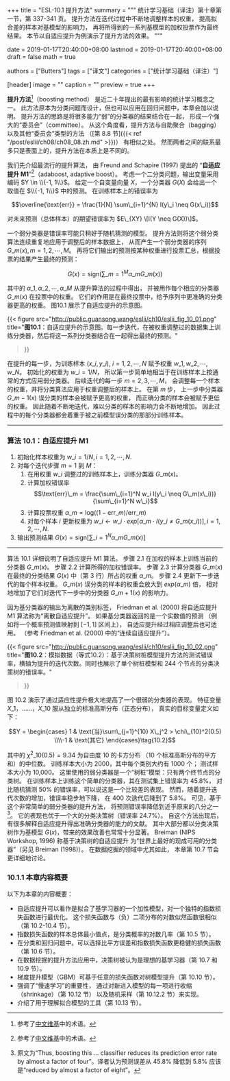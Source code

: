 +++
title = "ESL-10.1 提升方法"
summary = """
统计学习基础（译注）第十章第一节，第 337-341 页。
提升方法在迭代过程中不断地调整样本的权重，
提高拟合差的样本对基模型的影响力，
再将所得到的一系列基模型的加权投票作为最终结果。
本节以自适应提升为例演示了提升方法的效果。
"""

date = 2019-01-17T20:40:00+08:00
lastmod = 2019-01-17T20:40:00+08:00
draft = false
math = true

authors = ["Butters"]
tags = ["译文"]
categories = ["统计学习基础（译注）"]

[header]
image = ""
caption = ""
preview = true
+++

**提升方法**[^1]（boosting method）
是近二十年提出的最有影响的统计学习概念之一。
此方法原本为分类问题而设计，但也可以应用在回归问题中，本章会加以说明。
提升方法的思路是将很多能力“弱”的分类器的结果结合在一起，
形成一个强大的“委员会”（committee）。
从这个角度看，提升方法与自助聚合（bagging）以及其他“委员会”类型的方法
（[第 8.8 节]({{< ref "/post/eslii/ch08/ch08_08.zh.md" >}})）
有相似之处。
然而两者之间的联系最多只是表面上的，提升方法在本质上是不同的。

我们先介绍最流行的提升算法，
由 Freund and Schapire (1997) 提出的
“**自适应提升 M1**”[^2]（adaboost, adaptive boost）。
考虑一个二分类问题，输出变量采用编码 $Y \in \\{-1, 1\\}$。
给定一个自变量向量 $X$，一个分类器 $G(X)$
会给出一个取值在 $\\{-1, 1\\}$ 中的预测。
在训练样本上的错误率为

$$\overline{\text{err}} =
\frac{1}{N} \sum\_{i=1}^{N} I(y\_i \neq G(x\_i))$$

对未来预测（总体样本）的期望错误率为 $E\_{XY} \[I(Y \neq G(X))\]$。

一个弱分类器是错误率可能只稍好于随机猜测的模型。
提升方法则将这个弱分类算法连续重复地应用于调整后的样本数据上，
从而产生一个弱分类器的序列 $G\_m(x), m = 1,2,\cdots, M$。
再将它们输出的预测按某种权重进行投票汇总，根据投票的结果产生最终的预测：

$$ G(x) = \text{sign} \left ( \sum\_{m=1}^M \alpha\_m G\_m(x) \right ) \tag{10.1}$$

其中的 $\alpha\_1, \alpha\_2, \cdots, \alpha\_M$ 从提升算法的过程中得出，
并被用作每个相应的分类器 $G\_m(x)$ 在投票中的权重。
它们的作用是在最终投票中，给予序列中更准确的分类器更高的权重。
图10.1 展示了自适应提升的示意图。

{{< figure
  src="http://public.guansong.wang/eslii/ch10/eslii_fig_10_01.png"
  title="**图10.1**：自适应提升的示意图。每一步迭代，在被权重调整过的数据集上训练分类器，然后将这一系列分类器结合在一起得出最终的预测。"
>}}

在提升的每一步，为训练样本 $(x\_i, y\_i)$, $i = 1,2,\cdots,N$
赋予权重 $w\_1, w\_2, \cdots, w\_N$。
初始化的权重为 $w\_i = 1/N$，
所以第一步简单地相当于在训练样本上按通常的方式应用弱分类器。
后续迭代的每一步 $m = 2, 3, \cdots, M$，
会调整每一个样本的权重，并将分类算法应用于权重调整后的样本上。
在第 $m$ 步，
上一步中分类器 $G\_{m-1}(x)$ 误分类的样本会被赋予更高的权重，
而正确分类的样本会被赋予更低的权重。
因此随着不断地迭代，难以分类的样本的影响力会不断地增加。
因此过程中的每个分类器都会着重于被之前模型误分类的那部分训练样本。

----------

### 算法 10.1：自适应提升 M1

1. 初始化样本权重为 $w\_i = 1/N, i = 1, 2, \cdots, N$.
2. 对每个迭代步骤 $m = 1$ 到 $M$：
   1. 在用权重 $w\_i$ 调整过的训练样本上，训练分类器 $G\_m(x)$。
   2. 计算加权错误率
      $$\text{err}\_m = \frac{\sum\_{i=1}^N w_i I(y\_i \neq G\_m(x\_i))}{\sum\_{i=1}^N w\_i}$$
   3. 计算投票权重 $\alpha\_m = \text{log}((1-\text{err}\_m)/\text{err}\_m)$
   4. 对每个样本 $i$ 更新权重为 $w\_i \leftarrow w\_i \cdot exp[\alpha\_m \cdot I(y\_i \neq G\_m(x\_i ))], i = 1, 2, \cdots, N$.
3. 输出预测结果 $G(x) = \text{sign}\left [\sum\_{i=1}^N \alpha\_m G\_m(x) \right ]$

----------

算法 10.1 详细说明了自适应提升 M1 算法。
步骤 2.1 在加权的样本上训练当前的分类器 $G\_m(x)$。
步骤 2.2 计算所得的加权错误率。
步骤 2.3 计算分类器 $G\_m(x)$ 在最终的分类结果 $G(x)$ 中（第 3 行）所占的权重 $\alpha\_m$。
步骤 2.4 更新下一步迭代的每个样本权重。
$G\_m(x)$ 误分类的样本的权重会放大到 $exp(\alpha\_m)$ 倍，
相对地增加了它们对迭代下一步中的分类器 $G\_{m+1}(x)$ 的影响力。

因为基分类器的输出为离散的类别标签，
Friedman et al. (2000) 将自适应提升 M1 算法称为“离散自适应提升”。
如果基分类器返回的是一个实数值的预测
（例如将一个概率预测值映射到 $[-1,1]$ 区间上），
自适应提升经过相应调整后也可适用。
（参考 Friedman et al. (2000) 中的“连续自适应提升”）。

{{< figure
  src="http://public.guansong.wang/eslii/ch10/eslii_fig_10_02.png"
  title="**图10.2**：模拟数据（等式10.2）：基于决策树桩模型提升方法的测试错误率，横轴为提升的迭代次数。同时也展示了单个树桩模型和 244 个节点的分类决策树的错误率。"
>}}

图 10.2 演示了通过适应性提升极大地提高了一个很弱的分类器的表现。
特征变量 $X\_1$，……，$X\_{10}$ 服从独立的标准高斯分布（正态分布），
真实的目标变量定义如下：

$$Y =  \begin{cases}
1 & \text{当}\sum\_{j=1}^{10} X\_j^2 > \chi\_{10}^2(0.5)
\\\\-1 & \text{其它}
\end{cases}\tag{10.2}$$

其中的 $\chi^2\_{10}(0.5) = 9.34$ 为自由度 10 的卡方分布
（10 个标准高斯分布的平方和）的中位数。
训练样本大小为 2000，其中每个类别大约有 1000 个；
测试样本大小为 10,000。
这里使用的弱分类器是一个“树桩”模型：只有两个终节点的分类树。
在训练样本上训练这个简单的分类器，其在测试集上错误率为 45.8%，
对比随机猜测 50% 的错误率，可以说这是一个比较差的表现。
然而，随着提升迭代次数的增加，错误率稳步地下降，
在 400 次迭代后降到了 5.8%。
可见，基于这个非常简单的弱分类器的提升方法，
将预测错误率降低到近乎原来的八分之一[^3]。
它的表现也优于一个大的分类决策树（错误率 24.7%）。
自这个方法出现后，有很多解释自适应提升得出准确分类器的能力的文献。
其中大部分都以分类决策树作为基模型 $G(x)$，带来的效果改善也常常十分显著。
Breiman (NIPS Workshop, 1996) 称基于决策树的自适应提升
为“世界上最好的现成可用的分类器”（另见 Breiman (1998)）。
在数据挖掘的领域中尤其如此，
本章第 10.7 节会更详细地讨论。

### 10.1.1 本章内容概要

以下为本章的内容概要：

* 自适应提升可以看作是拟合了基学习器的一个加性模型，对一个独特的指数损失函数进行最优化。
  这个损失函数与（负）二项分布的对数似然函数很相似（第 10.2-10.4 节）。
* 指数损失函数的样本总体最小值点，是分类概率的对数几率（第 10.5 节）。
* 在分类和回归问题中，可以选择比平方误差和指数损失函数更稳健的损失函数（第 10.6 节）。
* 在数据挖掘的提升方法应用中，决策树被认为是理想的基学习器（第 10.7 和 10.9 节）。
* 梯度提升模型（GBM）可基于任意的损失函数对树模型提升（第 10.10 节）。
* 强调了“慢速学习”的重要性，
  通过对新进入模型的每一项进行收缩（shrinkage）（第 10.12 节）
  以及随机采样（第 10.12.2 节）来实现。
* 介绍了用于理解拟合模型的工具（第 10.13 节）。

[^1]: 参考了[中文维基](https://zh.wikipedia.org/wiki/%E6%8F%90%E5%8D%87%E6%96%B9%E6%B3%95)中的术语。
[^2]: 参考了[中文维基](https://zh.wikipedia.org/wiki/AdaBoost)中的术语。
[^3]: 原文为“Thus, boosting this ... classifier reduces its prediction error rate by almost a factor of four”。译者认为预测误差从 45.8% 降低到 5.8% 应该是“reduced by almost a factor of eight”。